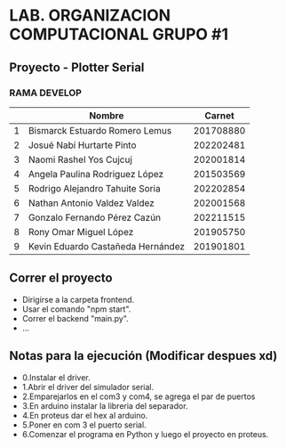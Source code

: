 # LAB. ORGANIZACION COMPUTACIONAL GRUPO #1

## Proyecto - Plotter Serial

### RAMA DEVELOP

|     | Nombre                            | Carnet    |
| --- | --------------------------------- | --------- |
| 1   | Bismarck Estuardo Romero Lemus    | 201708880 |
| 2   | Josué Nabí Hurtarte Pinto         | 202202481 |
| 3   | Naomi Rashel Yos Cujcuj           | 202001814 |
| 4   | Angela Paulina Rodriguez López    | 201503569 |
| 5   | Rodrigo Alejandro Tahuite Soria   | 202202854 |
| 6   | Nathan Antonio Valdez Valdez      | 202001568 |
| 7   | Gonzalo Fernando Pérez Cazún      | 202211515 |
| 8   | Rony Omar Miguel López            | 201905750 |
| 9   | Kevin Eduardo Castañeda Hernández | 201901801 |

## Correr el proyecto

- Dirigirse a la carpeta frontend.
- Usar el comando "npm start".
- Correr el backend "main.py".
- ...



## Notas para la ejecución (Modificar despues xd)
- 0.Instalar el driver.
- 1.Abrir el driver del simulador serial.
- 2.Emparejarlos en el com3 y com4, se agrega el par de puertos 
- 3.En arduino instalar la libreria del separador.
- 4.En proteus dar el hex al arduino.
- 5.Poner en com 3 el puerto serial.
- 6.Comenzar el programa en Python y luego el proyecto en proteus.

